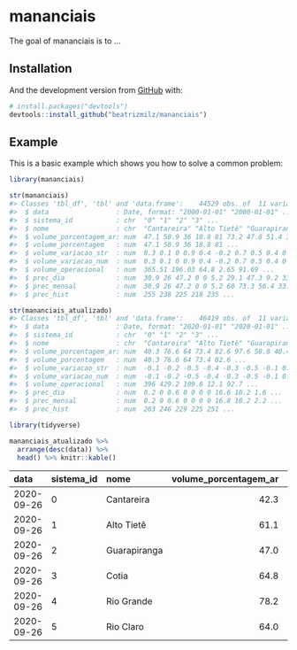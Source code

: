 
<!-- README.md is generated from README.Rmd. Please edit that file -->

# mananciais

<!-- badges: start -->

<!-- badges: end -->

The goal of mananciais is to …

## Installation

And the development version from [GitHub](https://github.com/) with:

``` r
# install.packages("devtools")
devtools::install_github("beatrizmilz/mananciais")
```

## Example

This is a basic example which shows you how to solve a common problem:

``` r
library(mananciais)

str(mananciais)
#> Classes 'tbl_df', 'tbl' and 'data.frame':    44529 obs. of  11 variables:
#>  $ data                 : Date, format: "2000-01-01" "2000-01-01" ...
#>  $ sistema_id           : chr  "0" "1" "2" "3" ...
#>  $ nome                 : chr  "Cantareira" "Alto Tietê" "Guarapiranga" "Cotia" ...
#>  $ volume_porcentagem_ar: num  47.1 50.9 36 18.8 81 73.2 47.8 51.4 36.4 18.8 ...
#>  $ volume_porcentagem   : num  47.1 50.9 36 18.8 81 ...
#>  $ volume_variacao_str  : num  0.3 0.1 0 0.9 0.4 -0.2 0.7 0.5 0.4 0 ...
#>  $ volume_variacao_num  : num  0.3 0.1 0 0.9 0.4 -0.2 0.7 0.5 0.4 0 ...
#>  $ volume_operacional   : num  365.51 196.03 64.8 2.65 91.69 ...
#>  $ prec_dia             : num  30.9 26 47.2 0 0 5.2 29.1 47.3 9.2 33.2 ...
#>  $ prec_mensal          : num  30.9 26 47.2 0 0 5.2 60 73.3 56.4 33.2 ...
#>  $ prec_hist            : num  255 238 225 218 235 ...

str(mananciais_atualizado)
#> Classes 'tbl_df', 'tbl' and 'data.frame':    46419 obs. of  11 variables:
#>  $ data                 : Date, format: "2020-01-01" "2020-01-01" ...
#>  $ sistema_id           : chr  "0" "1" "2" "3" ...
#>  $ nome                 : chr  "Cantareira" "Alto Tietê" "Guarapiranga" "Cotia" ...
#>  $ volume_porcentagem_ar: num  40.3 76.6 64 73.4 82.6 97.6 58.8 40.4 76.4 63.6 ...
#>  $ volume_porcentagem   : num  40.3 76.6 64 73.4 82.6 ...
#>  $ volume_variacao_str  : num  -0.1 -0.2 -0.5 -0.4 -0.3 -0.5 -0.1 0.1 -0.2 -0.4 ...
#>  $ volume_variacao_num  : num  -0.1 -0.2 -0.5 -0.4 -0.3 -0.5 -0.1 0.1 -0.2 -0.4 ...
#>  $ volume_operacional   : num  396 429.2 109.6 12.1 92.7 ...
#>  $ prec_dia             : num  0.2 0 0.6 0 0 0 0 16.6 10.2 1.6 ...
#>  $ prec_mensal          : num  0.2 0 0.6 0 0 0 0 16.8 10.2 2.2 ...
#>  $ prec_hist            : num  263 246 229 225 251 ...
```

``` r
library(tidyverse)

mananciais_atualizado %>% 
  arrange(desc(data)) %>% 
  head() %>% knitr::kable()
```

| data       | sistema\_id | nome         | volume\_porcentagem\_ar | volume\_porcentagem | volume\_variacao\_str | volume\_variacao\_num | volume\_operacional | prec\_dia | prec\_mensal | prec\_hist |
| :--------- | :---------- | :----------- | ----------------------: | ------------------: | --------------------: | --------------------: | ------------------: | --------: | -----------: | ---------: |
| 2020-09-26 | 0           | Cantareira   |                    42.3 |            42.26934 |                 \-0.2 |                 \-0.2 |           415.11535 |       0.0 |         22.2 |       83.9 |
| 2020-09-26 | 1           | Alto Tietê   |                    61.1 |            61.09550 |                 \-0.2 |                 \-0.2 |           342.32382 |       0.1 |         19.0 |       80.0 |
| 2020-09-26 | 2           | Guarapiranga |                    47.0 |            47.00991 |                   0.0 |                   0.0 |            80.47698 |       0.0 |         11.0 |       77.8 |
| 2020-09-26 | 3           | Cotia        |                    64.8 |            64.80001 |                 \-0.5 |                 \-0.5 |            10.69014 |       0.0 |          6.6 |       82.5 |
| 2020-09-26 | 4           | Rio Grande   |                    78.2 |            78.16921 |                   0.0 |                   0.0 |            87.69203 |       0.2 |         25.4 |       95.0 |
| 2020-09-26 | 5           | Rio Claro    |                    64.0 |            64.01324 |                 \-0.5 |                 \-0.5 |             8.74863 |       0.2 |         89.8 |      141.6 |
